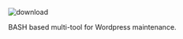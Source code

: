 ![download](https://github.com/CODERmarv/wp-multi-tool/assets/43389950/ee4b2302-e758-4e83-8386-4dbd349e86f4)

BASH based multi-tool for Wordpress maintenance.
